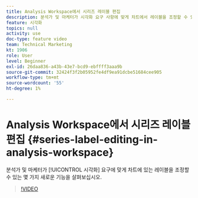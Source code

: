 ```yaml
---
title: Analysis Workspace에서 시리즈 레이블 편집
description: 분석가 및 마케터가 시각화 요구 사항에 맞게 차트에서 레이블을 조정할 수 있는 몇 가지 새로운 기능을 안내합니다.
feature: 시각화
topics: null
activity: use
doc-type: feature video
team: Technical Marketing
kt: 1906
role: User
level: Beginner
exl-id: 26daa836-a43b-43e7-bcd9-ebffff3aaa9b
source-git-commit: 32424f3f2b05952fe4df9ea91dcbe51684cee905
workflow-type: tm+mt
source-wordcount: '55'
ht-degree: 1%

---
```


# Analysis Workspace에서 시리즈 레이블 편집 {#series-label-editing-in-analysis-workspace}

분석가 및 마케터가 [!UICONTROL 시각화] 요구에 맞게 차트에 있는 레이블을 조정할 수 있는 몇 가지 새로운 기능을 살펴보십시오.

>[!VIDEO](https://video.tv.adobe.com/v/23728/?quality=12)
